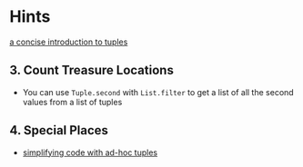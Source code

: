 # Hints

[a concise introduction to tuples][tuples]

## 3. Count Treasure Locations

- You can use `Tuple.second` with `List.filter` to get a list of all the second values from a list of tuples

## 4. Special Places

- [simplifying code with ad-hoc tuples][ad-hoc-tuples]

[tuples]: [https://www.bekk.christmas/post/2020/1/once-twice-three-times-a-value]
[ad-hoc-tuples]: https://www.bekk.christmas/post/2020/7/simplify-your-code-with-ad-hoc-tuples